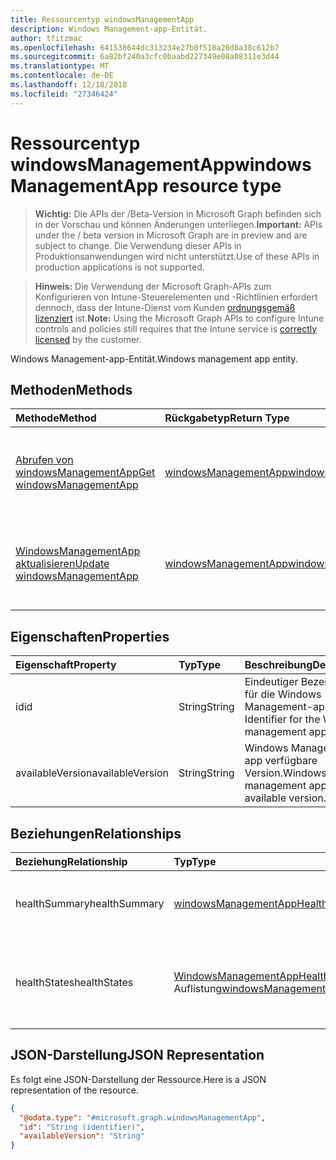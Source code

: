 ```yaml
---
title: Ressourcentyp windowsManagementApp
description: Windows Management-app-Entität.
author: tfitzmac
ms.openlocfilehash: 641538644dc313234e27b0f518a26d8a38c612b7
ms.sourcegitcommit: 6a82bf240a3cfc0baabd227349e08a08311e3d44
ms.translationtype: MT
ms.contentlocale: de-DE
ms.lasthandoff: 12/18/2018
ms.locfileid: "27346424"
---
```

# <a name="windowsmanagementapp-resource-type"></a><span data-ttu-id="b1a45-103">Ressourcentyp windowsManagementApp</span><span class="sxs-lookup"><span data-stu-id="b1a45-103">windowsManagementApp resource type</span></span>

> <span data-ttu-id="b1a45-104">**Wichtig:** Die APIs der /Beta-Version in Microsoft Graph befinden sich in der Vorschau und können Änderungen unterliegen.</span><span class="sxs-lookup"><span data-stu-id="b1a45-104">**Important:** APIs under the / beta version in Microsoft Graph are in preview and are subject to change.</span></span> <span data-ttu-id="b1a45-105">Die Verwendung dieser APIs in Produktionsanwendungen wird nicht unterstützt.</span><span class="sxs-lookup"><span data-stu-id="b1a45-105">Use of these APIs in production applications is not supported.</span></span>

> <span data-ttu-id="b1a45-106">**Hinweis:** Die Verwendung der Microsoft Graph-APIs zum Konfigurieren von Intune-Steuerelementen und -Richtlinien erfordert dennoch, dass der Intune-Dienst vom Kunden [ordnungsgemäß lizenziert](https://go.microsoft.com/fwlink/?linkid=839381) ist.</span><span class="sxs-lookup"><span data-stu-id="b1a45-106">**Note:** Using the Microsoft Graph APIs to configure Intune controls and policies still requires that the Intune service is [correctly licensed](https://go.microsoft.com/fwlink/?linkid=839381) by the customer.</span></span>

<span data-ttu-id="b1a45-107">Windows Management-app-Entität.</span><span class="sxs-lookup"><span data-stu-id="b1a45-107">Windows management app entity.</span></span>
## <a name="methods"></a><span data-ttu-id="b1a45-108">Methoden</span><span class="sxs-lookup"><span data-stu-id="b1a45-108">Methods</span></span>
|<span data-ttu-id="b1a45-109">Methode</span><span class="sxs-lookup"><span data-stu-id="b1a45-109">Method</span></span>|<span data-ttu-id="b1a45-110">Rückgabetyp</span><span class="sxs-lookup"><span data-stu-id="b1a45-110">Return Type</span></span>|<span data-ttu-id="b1a45-111">Beschreibung</span><span class="sxs-lookup"><span data-stu-id="b1a45-111">Description</span></span>|
|:---|:---|:---|
|[<span data-ttu-id="b1a45-112">Abrufen von windowsManagementApp</span><span class="sxs-lookup"><span data-stu-id="b1a45-112">Get windowsManagementApp</span></span>](../api/intune-devices-windowsmanagementapp-get.md)|[<span data-ttu-id="b1a45-113">windowsManagementApp</span><span class="sxs-lookup"><span data-stu-id="b1a45-113">windowsManagementApp</span></span>](../resources/intune-devices-windowsmanagementapp.md)|<span data-ttu-id="b1a45-114">Lesen Sie Eigenschaften und Beziehungen des [WindowsManagementApp](../resources/intune-devices-windowsmanagementapp.md) -Objekts.</span><span class="sxs-lookup"><span data-stu-id="b1a45-114">Read properties and relationships of the [windowsManagementApp](../resources/intune-devices-windowsmanagementapp.md) object.</span></span>|
|[<span data-ttu-id="b1a45-115">WindowsManagementApp aktualisieren</span><span class="sxs-lookup"><span data-stu-id="b1a45-115">Update windowsManagementApp</span></span>](../api/intune-devices-windowsmanagementapp-update.md)|[<span data-ttu-id="b1a45-116">windowsManagementApp</span><span class="sxs-lookup"><span data-stu-id="b1a45-116">windowsManagementApp</span></span>](../resources/intune-devices-windowsmanagementapp.md)|<span data-ttu-id="b1a45-117">Aktualisieren Sie die Eigenschaften eines [WindowsManagementApp](../resources/intune-devices-windowsmanagementapp.md) -Objekts.</span><span class="sxs-lookup"><span data-stu-id="b1a45-117">Update the properties of a [windowsManagementApp](../resources/intune-devices-windowsmanagementapp.md) object.</span></span>|

## <a name="properties"></a><span data-ttu-id="b1a45-118">Eigenschaften</span><span class="sxs-lookup"><span data-stu-id="b1a45-118">Properties</span></span>
|<span data-ttu-id="b1a45-119">Eigenschaft</span><span class="sxs-lookup"><span data-stu-id="b1a45-119">Property</span></span>|<span data-ttu-id="b1a45-120">Typ</span><span class="sxs-lookup"><span data-stu-id="b1a45-120">Type</span></span>|<span data-ttu-id="b1a45-121">Beschreibung</span><span class="sxs-lookup"><span data-stu-id="b1a45-121">Description</span></span>|
|:---|:---|:---|
|<span data-ttu-id="b1a45-122">id</span><span class="sxs-lookup"><span data-stu-id="b1a45-122">id</span></span>|<span data-ttu-id="b1a45-123">String</span><span class="sxs-lookup"><span data-stu-id="b1a45-123">String</span></span>|<span data-ttu-id="b1a45-124">Eindeutiger Bezeichner für die Windows Management-app</span><span class="sxs-lookup"><span data-stu-id="b1a45-124">Unique Identifier for the Windows management app</span></span>|
|<span data-ttu-id="b1a45-125">availableVersion</span><span class="sxs-lookup"><span data-stu-id="b1a45-125">availableVersion</span></span>|<span data-ttu-id="b1a45-126">String</span><span class="sxs-lookup"><span data-stu-id="b1a45-126">String</span></span>|<span data-ttu-id="b1a45-127">Windows Management app verfügbare Version.</span><span class="sxs-lookup"><span data-stu-id="b1a45-127">Windows management app available version.</span></span>|

## <a name="relationships"></a><span data-ttu-id="b1a45-128">Beziehungen</span><span class="sxs-lookup"><span data-stu-id="b1a45-128">Relationships</span></span>
|<span data-ttu-id="b1a45-129">Beziehung</span><span class="sxs-lookup"><span data-stu-id="b1a45-129">Relationship</span></span>|<span data-ttu-id="b1a45-130">Typ</span><span class="sxs-lookup"><span data-stu-id="b1a45-130">Type</span></span>|<span data-ttu-id="b1a45-131">Beschreibung</span><span class="sxs-lookup"><span data-stu-id="b1a45-131">Description</span></span>|
|:---|:---|:---|
|<span data-ttu-id="b1a45-132">healthSummary</span><span class="sxs-lookup"><span data-stu-id="b1a45-132">healthSummary</span></span>|[<span data-ttu-id="b1a45-133">windowsManagementAppHealthSummary</span><span class="sxs-lookup"><span data-stu-id="b1a45-133">windowsManagementAppHealthSummary</span></span>](../resources/intune-devices-windowsmanagementapphealthsummary.md)|<span data-ttu-id="b1a45-134">Zusammenfassung für Windows Management app Integrität.</span><span class="sxs-lookup"><span data-stu-id="b1a45-134">Health summary for Windows management app.</span></span>|
|<span data-ttu-id="b1a45-135">healthStates</span><span class="sxs-lookup"><span data-stu-id="b1a45-135">healthStates</span></span>|<span data-ttu-id="b1a45-136">[WindowsManagementAppHealthState](../resources/intune-devices-windowsmanagementapphealthstate.md) -Auflistung</span><span class="sxs-lookup"><span data-stu-id="b1a45-136">[windowsManagementAppHealthState](../resources/intune-devices-windowsmanagementapphealthstate.md) collection</span></span>|<span data-ttu-id="b1a45-137">Die Liste der Zustände für installierten Windows Management-Anwendung.</span><span class="sxs-lookup"><span data-stu-id="b1a45-137">The list of health states for installed Windows management app.</span></span>|

## <a name="json-representation"></a><span data-ttu-id="b1a45-138">JSON-Darstellung</span><span class="sxs-lookup"><span data-stu-id="b1a45-138">JSON Representation</span></span>
<span data-ttu-id="b1a45-139">Es folgt eine JSON-Darstellung der Ressource.</span><span class="sxs-lookup"><span data-stu-id="b1a45-139">Here is a JSON representation of the resource.</span></span>
<!-- {
  "blockType": "resource",
  "keyProperty": "id",
  "@odata.type": "microsoft.graph.windowsManagementApp"
}
-->
``` json
{
  "@odata.type": "#microsoft.graph.windowsManagementApp",
  "id": "String (identifier)",
  "availableVersion": "String"
}
```





